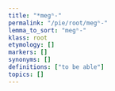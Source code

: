 ```yaml
---
title: "*megʰ-"
permalink: "/pie/root/megʰ-"
lemma_to_sort: "megʰ-"
klass: root
etymology: []
markers: []
synonyms: []
definitions: ["to be able"]
topics: []
---
```

